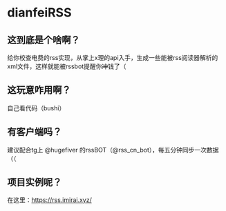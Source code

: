 # dianfeiRSS
## 这到底是个啥啊？
给你校查电费的rss实现，从掌上x理的api入手，生成一些能被rss阅读器解析的xml文件，这样就能被rssbot提醒你~~冲~~钱了（
## 这玩意咋用啊？
自己看代码（bushi）
## 有客户端吗？
建议配合tg上 @hugefiver 的rssBOT（@rss_cn_bot），每五分钟同步一次数据（（
## 项目实例呢？
在这里：https://rss.imirai.xyz/
